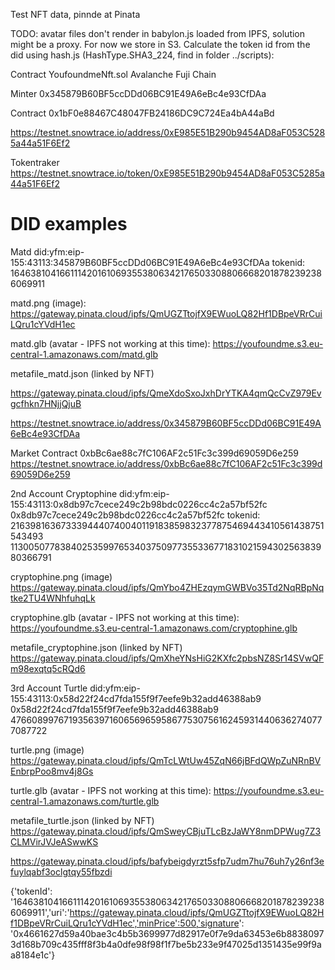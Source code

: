 Test NFT data, pinnde at Pinata

TODO: avatar files don't render in babylon.js loaded from IPFS, solution might be a proxy. For now we store in S3.
Calculate the token id from the did using hash.js (HashType.SHA3_224, find in folder ../scripts):


Contract YoufoundmeNft.sol
Avalanche Fuji Chain 

Minter
0x345879B60BF5ccDDd06BC91E49A6eBc4e93CfDAa


Contract
0x1bF0e88467C48047FB24186DC9C724Ea4bA44aBd

https://testnet.snowtrace.io/address/0xE985E51B290b9454AD8aF053C5285a44a51F6Ef2


Tokentraker
https://testnet.snowtrace.io/token/0xE985E51B290b9454AD8aF053C5285a44a51F6Ef2


DID examples
============

Matd
did:yfm:eip-155:43113:345879B60BF5ccDDd06BC91E49A6eBc4e93CfDAa 
tokenid: 
16463810416611142016106935538063421765033088066682018782392386069911


matd.png (image):
https://gateway.pinata.cloud/ipfs/QmUGZTtojfX9EWuoLQ82Hf1DBpeVRrCuiLQru1cYVdH1ec


matd.glb (avatar - IPFS not working at this time):
https://youfoundme.s3.eu-central-1.amazonaws.com/matd.glb


metafile_matd.json (linked by NFT)

https://gateway.pinata.cloud/ipfs/QmeXdoSxoJxhDrYTKA4qmQcCvZ979Evgcfhkn7HNjjQjuB


https://testnet.snowtrace.io/address/0x345879B60BF5ccDDd06BC91E49A6eBc4e93CfDAa


Market Contract
0xbBc6ae88c7fC106AF2c51Fc3c399d69059D6e259
https://testnet.snowtrace.io/address/0xbBc6ae88c7fC106AF2c51Fc3c399d69059D6e259


2nd Account
Cryptophine
did:yfm:eip-155:43113:0x8db97c7cece249c2b98bdc0226cc4c2a57bf52fc
0x8db97c7cece249c2b98bdc0226cc4c2a57bf52fc
tokenid: 
2163981636733394440740040119183859832377875469443410561438751543493
11300507783840253599765340375097735533677183102159430256383980366791

cryptophine.png (image)
https://gateway.pinata.cloud/ipfs/QmYbo4ZHEzqymGWBVo35Td2NqRBpNqtke2TU4WNhfuhqLk

cryptophine.glb (avatar - IPFS not working at this time):
https://youfoundme.s3.eu-central-1.amazonaws.com/cryptophine.glb

metafile_cryptophine.json (linked by NFT)
https://gateway.pinata.cloud/ipfs/QmXheYNsHiG2KXfc2pbsNZ8Sr14SVwQFm98exqtq5cRQd6


3rd Account
Turtle
did:yfm:eip-155:43113:0x58d22f24cd7fda155f9f7eefe9b32add46388ab9
0x58d22f24cd7fda155f9f7eefe9b32add46388ab9
4766089976719356397160656965958677530756162459314406362740777087722

turtle.png (image)
https://gateway.pinata.cloud/ipfs/QmTcLWtUw45ZqN66jBFdQWpZuNRnBVEnbrpPoo8mv4j8Gs

turtle.glb (avatar - IPFS not working at this time):
https://youfoundme.s3.eu-central-1.amazonaws.com/turtle.glb

metafile_turtle.json (linked by NFT)
https://gateway.pinata.cloud/ipfs/QmSweyCBjuTLcBzJaWY8nmDPWug7Z3CLMVirJVJeASwwKS



https://gateway.pinata.cloud/ipfs/bafybeigdyrzt5sfp7udm7hu76uh7y26nf3efuylqabf3oclgtqy55fbzdi





{'tokenId': '16463810416611142016106935538063421765033088066682018782392386069911','uri':'https://gateway.pinata.cloud/ipfs/QmUGZTtojfX9EWuoLQ82Hf1DBpeVRrCuiLQru1cYVdH1ec','minPrice':500,'signature': '0x4661627d59a40bae3c4b5b3699977d82917e0f7e9da63453e6b88380973d168b709c435fff8f3b4a0dfe98f98f1f7be5b233e9f47025d1351435e99f9aa8184e1c'}






